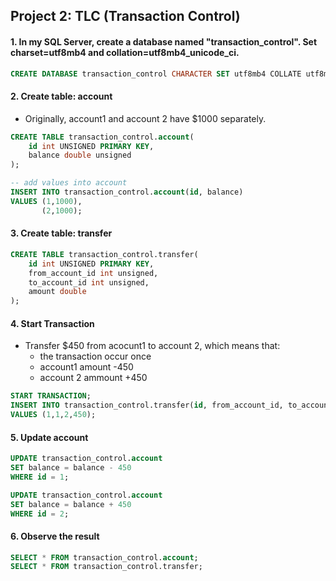 ## Project 2: TLC (Transaction Control)
#### 1. In my SQL Server, create a database named "transaction_control". Set charset=utf8mb4 and collation=utf8mb4_unicode_ci.
```sql
CREATE DATABASE transaction_control CHARACTER SET utf8mb4 COLLATE utf8mb4_unicode_ci;
```

#### 2. Create table: account

- Originally, account1 and account 2 have $1000 separately.

```sql
CREATE TABLE transaction_control.account(
    id int UNSIGNED PRIMARY KEY,
    balance double unsigned
);

-- add values into account
INSERT INTO transaction_control.account(id, balance)
VALUES (1,1000),
       (2,1000);
```

#### 3. Create table: transfer

```sql
CREATE TABLE transaction_control.transfer(
    id int UNSIGNED PRIMARY KEY,
    from_account_id int unsigned,
    to_account_id int unsigned,
    amount double
); 
```
#### 4. Start Transaction
- Transfer $450 from acocunt1 to account 2, which means that:
    - the transaction occur once
    - account1 amount -450
    - account 2 ammount +450

```sql
START TRANSACTION; 
INSERT INTO transaction_control.transfer(id, from_account_id, to_account_id, amount)
VALUES (1,1,2,450);
```
#### 5. Update account

```sql
UPDATE transaction_control.account
SET balance = balance - 450
WHERE id = 1;

UPDATE transaction_control.account
SET balance = balance + 450
WHERE id = 2;
```
#### 6. Observe the result

```sql
SELECT * FROM transaction_control.account;
SELECT * FROM transaction_control.transfer;
```






```
